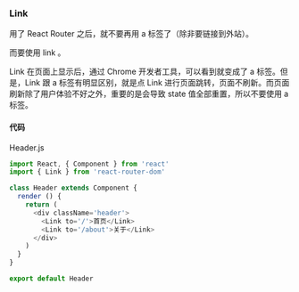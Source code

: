 
### Link

用了 React Router 之后，就不要再用 a 标签了（除非要链接到外站）。

而要使用 link 。

Link 在页面上显示后，通过 Chrome 开发者工具，可以看到就变成了 a 标签。但是，Link 跟 a 标签有明显区别，就是点 Link 进行页面跳转，页面不刷新。而页面刷新除了用户体验不好之外，重要的是会导致 state 值全部重置，所以不要使用 a 标签。

#### 代码

Header.js
```js
import React, { Component } from 'react'
import { Link } from 'react-router-dom'

class Header extends Component {
  render () {
    return (
      <div className='header'>
        <Link to='/'>首页</Link>
        <Link to='/about'>关于</Link>
      </div>
    )
  }
}

export default Header
```
